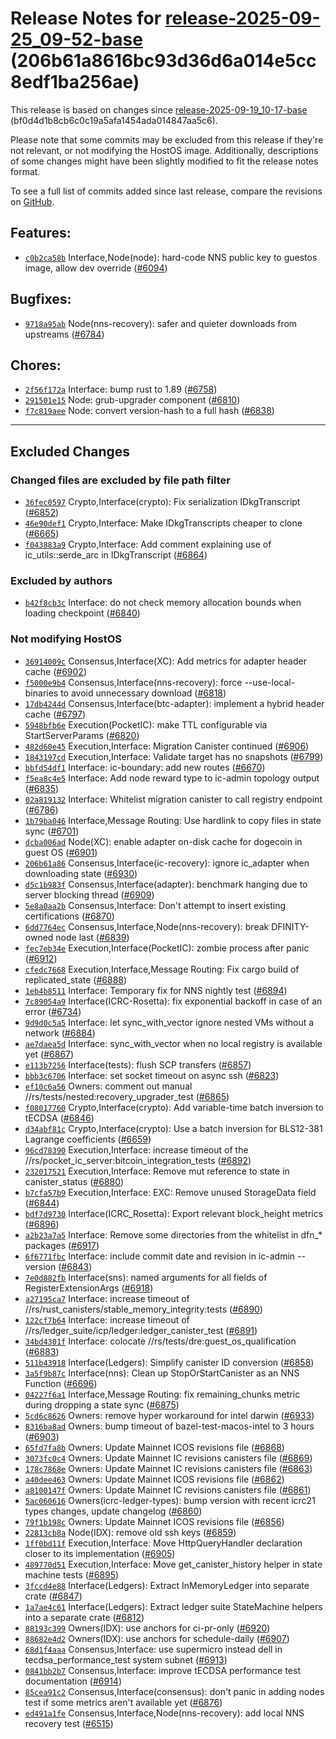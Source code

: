 Release Notes for [**release-2025-09-25\_09-52-base**](https://github.com/dfinity/ic/tree/release-2025-09-25_09-52-base) (206b61a8616bc93d36d6a014e5cc8edf1ba256ae)
===================================================================================================================================================================

This release is based on changes since [release-2025-09-19\_10-17-base](https://dashboard.internetcomputer.org/release/bf0d4d1b8cb6c0c19a5afa1454ada014847aa5c6) (bf0d4d1b8cb6c0c19a5afa1454ada014847aa5c6).

Please note that some commits may be excluded from this release if they're not relevant, or not modifying the HostOS image. Additionally, descriptions of some changes might have been slightly modified to fit the release notes format.

To see a full list of commits added since last release, compare the revisions on [GitHub](https://github.com/dfinity/ic/compare/release-2025-09-19_10-17-base...release-2025-09-25_09-52-base).

Features:
---------

* [`c0b2ca58b`](https://github.com/dfinity/ic/commit/c0b2ca58b) Interface,Node(node): hard-code NNS public key to guestos image, allow dev override ([#6094](https://github.com/dfinity/ic/pull/6094))

Bugfixes:
---------

* [`9718a95ab`](https://github.com/dfinity/ic/commit/9718a95ab) Node(nns-recovery): safer and quieter downloads from upstreams ([#6784](https://github.com/dfinity/ic/pull/6784))

Chores:
-------

* [`2f56f172a`](https://github.com/dfinity/ic/commit/2f56f172a) Interface: bump rust to 1.89 ([#6758](https://github.com/dfinity/ic/pull/6758))
* [`291501e15`](https://github.com/dfinity/ic/commit/291501e15) Node: grub-upgrader component ([#6810](https://github.com/dfinity/ic/pull/6810))
* [`f7c819aee`](https://github.com/dfinity/ic/commit/f7c819aee) Node: convert version-hash to a full hash ([#6838](https://github.com/dfinity/ic/pull/6838))

------------------------------------------

## Excluded Changes

### Changed files are excluded by file path filter
* [`36fec0597`](https://github.com/dfinity/ic/commit/36fec0597) Crypto,Interface(crypto): Fix serialization IDkgTranscript ([#6852](https://github.com/dfinity/ic/pull/6852))
* [`46e90def1`](https://github.com/dfinity/ic/commit/46e90def1) Crypto,Interface: Make IDkgTranscripts cheaper to clone ([#6665](https://github.com/dfinity/ic/pull/6665))
* [`f043883a9`](https://github.com/dfinity/ic/commit/f043883a9) Crypto,Interface: Add comment explaining use of ic\_utils::serde\_arc in IDkgTranscript ([#6864](https://github.com/dfinity/ic/pull/6864))

### Excluded by authors
* [`b42f8cb3c`](https://github.com/dfinity/ic/commit/b42f8cb3c) Interface: do not check memory allocation bounds when loading checkpoint ([#6840](https://github.com/dfinity/ic/pull/6840))

### Not modifying HostOS
* [`36914009c`](https://github.com/dfinity/ic/commit/36914009c) Consensus,Interface(XC): Add metrics for adapter header cache ([#6902](https://github.com/dfinity/ic/pull/6902))
* [`f5000e9b4`](https://github.com/dfinity/ic/commit/f5000e9b4) Consensus,Interface(nns-recovery): force --use-local-binaries to avoid unnecessary download ([#6818](https://github.com/dfinity/ic/pull/6818))
* [`17db4244d`](https://github.com/dfinity/ic/commit/17db4244d) Consensus,Interface(btc-adapter): implement a hybrid header cache ([#6797](https://github.com/dfinity/ic/pull/6797))
* [`5948bfb6e`](https://github.com/dfinity/ic/commit/5948bfb6e) Execution(PocketIC): make TTL configurable via StartServerParams ([#6820](https://github.com/dfinity/ic/pull/6820))
* [`482d60e45`](https://github.com/dfinity/ic/commit/482d60e45) Execution,Interface: Migration Canister continued ([#6906](https://github.com/dfinity/ic/pull/6906))
* [`1843197cd`](https://github.com/dfinity/ic/commit/1843197cd) Execution,Interface: Validate target has no snapshots ([#6799](https://github.com/dfinity/ic/pull/6799))
* [`bbfd54df1`](https://github.com/dfinity/ic/commit/bbfd54df1) Interface: ic-boundary: add new routes ([#6670](https://github.com/dfinity/ic/pull/6670))
* [`f5ea8c4e5`](https://github.com/dfinity/ic/commit/f5ea8c4e5) Interface: Add node reward type to ic-admin topology output ([#6835](https://github.com/dfinity/ic/pull/6835))
* [`02a819132`](https://github.com/dfinity/ic/commit/02a819132) Interface: Whitelist migration canister to call registry endpoint ([#6786](https://github.com/dfinity/ic/pull/6786))
* [`1b79ba046`](https://github.com/dfinity/ic/commit/1b79ba046) Interface,Message Routing: Use hardlink to copy files in state sync ([#6701](https://github.com/dfinity/ic/pull/6701))
* [`dcba006ad`](https://github.com/dfinity/ic/commit/dcba006ad) Node(XC): enable adapter on-disk cache for dogecoin in guest OS ([#6901](https://github.com/dfinity/ic/pull/6901))
* [`206b61a86`](https://github.com/dfinity/ic/commit/206b61a86) Consensus,Interface(ic-recovery): ignore ic\_adapter when downloading state ([#6930](https://github.com/dfinity/ic/pull/6930))
* [`d5c1b983f`](https://github.com/dfinity/ic/commit/d5c1b983f) Consensus,Interface(adapter): benchmark hanging due to server blocking thread ([#6909](https://github.com/dfinity/ic/pull/6909))
* [`5e8a0aa2b`](https://github.com/dfinity/ic/commit/5e8a0aa2b) Consensus,Interface: Don't attempt to insert existing certifications ([#6870](https://github.com/dfinity/ic/pull/6870))
* [`6dd7764ec`](https://github.com/dfinity/ic/commit/6dd7764ec) Consensus,Interface,Node(nns-recovery): break DFINITY-owned node last ([#6839](https://github.com/dfinity/ic/pull/6839))
* [`fec7eb34e`](https://github.com/dfinity/ic/commit/fec7eb34e) Execution,Interface(PocketIC): zombie process after panic ([#6912](https://github.com/dfinity/ic/pull/6912))
* [`cfedc7668`](https://github.com/dfinity/ic/commit/cfedc7668) Execution,Interface,Message Routing: Fix cargo build of replicated\_state ([#6888](https://github.com/dfinity/ic/pull/6888))
* [`1eb4b8511`](https://github.com/dfinity/ic/commit/1eb4b8511) Interface: Temporary fix for NNS nightly test ([#6894](https://github.com/dfinity/ic/pull/6894))
* [`7c89054a9`](https://github.com/dfinity/ic/commit/7c89054a9) Interface(ICRC-Rosetta): fix exponential backoff in case of an error ([#6734](https://github.com/dfinity/ic/pull/6734))
* [`9d9d0c5a5`](https://github.com/dfinity/ic/commit/9d9d0c5a5) Interface: let sync\_with\_vector ignore nested VMs without a network ([#6884](https://github.com/dfinity/ic/pull/6884))
* [`ae7daea5d`](https://github.com/dfinity/ic/commit/ae7daea5d) Interface: sync\_with\_vector when no local registry is available yet ([#6867](https://github.com/dfinity/ic/pull/6867))
* [`e113b7256`](https://github.com/dfinity/ic/commit/e113b7256) Interface(tests): flush SCP transfers ([#6857](https://github.com/dfinity/ic/pull/6857))
* [`bbb3c6706`](https://github.com/dfinity/ic/commit/bbb3c6706) Interface: set socket timeout on async ssh ([#6823](https://github.com/dfinity/ic/pull/6823))
* [`ef10c6a56`](https://github.com/dfinity/ic/commit/ef10c6a56) Owners: comment out manual //rs/tests/nested:recovery\_upgrader\_test ([#6865](https://github.com/dfinity/ic/pull/6865))
* [`f08017760`](https://github.com/dfinity/ic/commit/f08017760) Crypto,Interface(crypto): Add variable-time batch inversion to tECDSA ([#6846](https://github.com/dfinity/ic/pull/6846))
* [`d34abf81c`](https://github.com/dfinity/ic/commit/d34abf81c) Crypto,Interface(crypto): Use a batch inversion for BLS12-381 Lagrange coefficients ([#6659](https://github.com/dfinity/ic/pull/6659))
* [`96cd78390`](https://github.com/dfinity/ic/commit/96cd78390) Execution,Interface: increase timeout of the //rs/pocket\_ic\_server:bitcoin\_integration\_tests ([#6892](https://github.com/dfinity/ic/pull/6892))
* [`232017521`](https://github.com/dfinity/ic/commit/232017521) Execution,Interface: Remove mut reference to state in canister\_status ([#6880](https://github.com/dfinity/ic/pull/6880))
* [`b7cfa57b9`](https://github.com/dfinity/ic/commit/b7cfa57b9) Execution,Interface: EXC: Remove unused StorageData field ([#6844](https://github.com/dfinity/ic/pull/6844))
* [`bdf7d9730`](https://github.com/dfinity/ic/commit/bdf7d9730) Interface(ICRC\_Rosetta): Export relevant block\_height metrics ([#6896](https://github.com/dfinity/ic/pull/6896))
* [`a2b23a7a5`](https://github.com/dfinity/ic/commit/a2b23a7a5) Interface: Remove some directories from the whitelist in dfn\_\* packages ([#6917](https://github.com/dfinity/ic/pull/6917))
* [`6f6771fbc`](https://github.com/dfinity/ic/commit/6f6771fbc) Interface: include commit date and revision in ic-admin --version ([#6843](https://github.com/dfinity/ic/pull/6843))
* [`7e0d882fb`](https://github.com/dfinity/ic/commit/7e0d882fb) Interface(sns): named arguments for all fields of RegisterExtensionArgs ([#6918](https://github.com/dfinity/ic/pull/6918))
* [`a27195ca7`](https://github.com/dfinity/ic/commit/a27195ca7) Interface: increase timeout of //rs/rust\_canisters/stable\_memory\_integrity:tests ([#6890](https://github.com/dfinity/ic/pull/6890))
* [`122cf7b64`](https://github.com/dfinity/ic/commit/122cf7b64) Interface: increase timeout of //rs/ledger\_suite/icp/ledger:ledger\_canister\_test ([#6891](https://github.com/dfinity/ic/pull/6891))
* [`34bd4301f`](https://github.com/dfinity/ic/commit/34bd4301f) Interface: colocate //rs/tests/dre:guest\_os\_qualification ([#6883](https://github.com/dfinity/ic/pull/6883))
* [`511b43918`](https://github.com/dfinity/ic/commit/511b43918) Interface(Ledgers): Simplify canister ID conversion ([#6858](https://github.com/dfinity/ic/pull/6858))
* [`3a5f9b87c`](https://github.com/dfinity/ic/commit/3a5f9b87c) Interface(nns): Clean up StopOrStartCanister as an NNS Function ([#6696](https://github.com/dfinity/ic/pull/6696))
* [`04227f6a1`](https://github.com/dfinity/ic/commit/04227f6a1) Interface,Message Routing: fix remaining\_chunks metric during dropping a state sync ([#6875](https://github.com/dfinity/ic/pull/6875))
* [`5cd6c8626`](https://github.com/dfinity/ic/commit/5cd6c8626) Owners: remove hyper workaround for intel darwin ([#6933](https://github.com/dfinity/ic/pull/6933))
* [`8316ba8ad`](https://github.com/dfinity/ic/commit/8316ba8ad) Owners: bump timeout of bazel-test-macos-intel to 3 hours ([#6903](https://github.com/dfinity/ic/pull/6903))
* [`65fd7fa8b`](https://github.com/dfinity/ic/commit/65fd7fa8b) Owners: Update Mainnet ICOS revisions file ([#6868](https://github.com/dfinity/ic/pull/6868))
* [`3073fc0c4`](https://github.com/dfinity/ic/commit/3073fc0c4) Owners: Update Mainnet IC revisions canisters file ([#6869](https://github.com/dfinity/ic/pull/6869))
* [`178c7868e`](https://github.com/dfinity/ic/commit/178c7868e) Owners: Update Mainnet IC revisions canisters file ([#6863](https://github.com/dfinity/ic/pull/6863))
* [`a40dee463`](https://github.com/dfinity/ic/commit/a40dee463) Owners: Update Mainnet ICOS revisions file ([#6862](https://github.com/dfinity/ic/pull/6862))
* [`a8100147f`](https://github.com/dfinity/ic/commit/a8100147f) Owners: Update Mainnet IC revisions canisters file ([#6861](https://github.com/dfinity/ic/pull/6861))
* [`5ac060616`](https://github.com/dfinity/ic/commit/5ac060616) Owners(icrc-ledger-types): bump version with recent icrc21 types changes, update changelog ([#6860](https://github.com/dfinity/ic/pull/6860))
* [`79f1b198c`](https://github.com/dfinity/ic/commit/79f1b198c) Owners: Update Mainnet ICOS revisions file ([#6856](https://github.com/dfinity/ic/pull/6856))
* [`22813cb8a`](https://github.com/dfinity/ic/commit/22813cb8a) Node(IDX): remove old ssh keys ([#6859](https://github.com/dfinity/ic/pull/6859))
* [`1ff0bd11f`](https://github.com/dfinity/ic/commit/1ff0bd11f) Execution,Interface: Move HttpQueryHandler declaration closer to its implementation ([#6905](https://github.com/dfinity/ic/pull/6905))
* [`489770d51`](https://github.com/dfinity/ic/commit/489770d51) Execution,Interface: Move get\_canister\_history helper in state machine tests ([#6895](https://github.com/dfinity/ic/pull/6895))
* [`3fccd4e88`](https://github.com/dfinity/ic/commit/3fccd4e88) Interface(Ledgers): Extract InMemoryLedger into separate crate ([#6847](https://github.com/dfinity/ic/pull/6847))
* [`1a7ae4c61`](https://github.com/dfinity/ic/commit/1a7ae4c61) Interface(Ledgers): Extract ledger suite StateMachine helpers into a separate crate ([#6812](https://github.com/dfinity/ic/pull/6812))
* [`88193c399`](https://github.com/dfinity/ic/commit/88193c399) Owners(IDX): use anchors for ci-pr-only ([#6920](https://github.com/dfinity/ic/pull/6920))
* [`88682e4d2`](https://github.com/dfinity/ic/commit/88682e4d2) Owners(IDX): use anchors for schedule-daily ([#6907](https://github.com/dfinity/ic/pull/6907))
* [`68d1f4aaa`](https://github.com/dfinity/ic/commit/68d1f4aaa) Consensus,Interface: use supermicro instead dell in tecdsa\_performance\_test system subnet ([#6913](https://github.com/dfinity/ic/pull/6913))
* [`0841bb2b7`](https://github.com/dfinity/ic/commit/0841bb2b7) Consensus,Interface: improve tECDSA performance test documentation ([#6914](https://github.com/dfinity/ic/pull/6914))
* [`85cea91c2`](https://github.com/dfinity/ic/commit/85cea91c2) Consensus,Interface(consensus): don't panic in adding nodes test if some metrics aren't available yet ([#6876](https://github.com/dfinity/ic/pull/6876))
* [`ed491a1fe`](https://github.com/dfinity/ic/commit/ed491a1fe) Consensus,Interface,Node(nns-recovery): add local NNS recovery test ([#6515](https://github.com/dfinity/ic/pull/6515))

